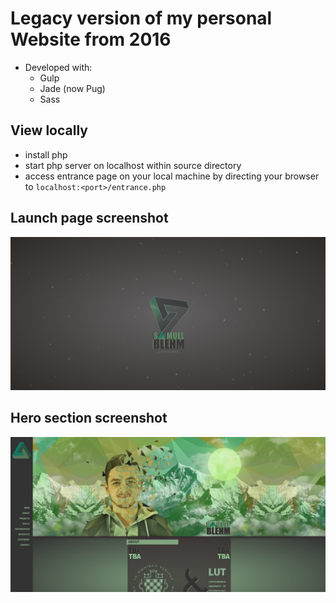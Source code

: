 # Legacy version of my personal Website from 2016

- Developed with:
  - Gulp
  - Jade (now Pug)
  - Sass

## View locally

- install php
- start php server on localhost within source directory
- access entrance page on your local machine by directing your browser to `localhost:<port>/entrance.php`

## Launch page screenshot

![Launch page screenshot](https://raw.githubusercontent.com/src-dbgr/website-legacy/master/launch.jpg "Launch Page")

## Hero section screenshot

![Hero section screenshot](https://raw.githubusercontent.com/src-dbgr/website-legacy/master/hero_section.jpg "Hero Section")
